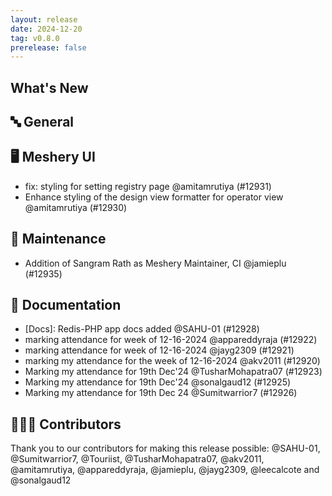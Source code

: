 ```yaml
---
layout: release
date: 2024-12-20
tag: v0.8.0
prerelease: false
---
```


## What's New

## 🔤 General

## 🖥 Meshery UI

- fix: styling for setting registry page @amitamrutiya (#12931)
- Enhance styling of the design view formatter for operator view @amitamrutiya (#12930)

## 🧰 Maintenance

- Addition of Sangram Rath as Meshery Maintainer, CI @jamieplu (#12935)

## 📖 Documentation

- \[Docs\]: Redis-PHP app docs added @SAHU-01 (#12928)
- marking attendance for week of 12-16-2024 @appareddyraja (#12922)
- marking attendance for week of 12-16-2024 @jayg2309 (#12921)
- marking my attendance for the week of 12-16-2024 @akv2011 (#12920)
- Marking my attendance for 19th Dec'24 @TusharMohapatra07 (#12923)
- Marking my attendance for 19th Dec'24 @sonalgaud12 (#12925)
- Marking my attendance for 19th Dec 24 @Sumitwarrior7 (#12926)

## 👨🏽‍💻 Contributors

Thank you to our contributors for making this release possible:
@SAHU-01, @Sumitwarrior7, @Touriist, @TusharMohapatra07, @akv2011, @amitamrutiya, @appareddyraja, @jamieplu, @jayg2309, @leecalcote and @sonalgaud12

